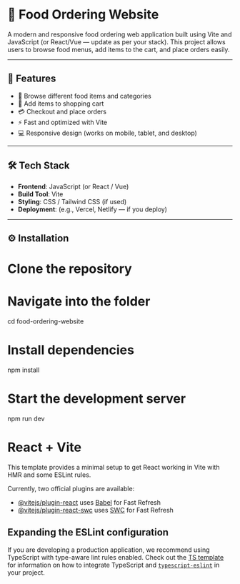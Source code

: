 # 🍔 Food Ordering Website

A modern and responsive food ordering web application built using Vite and JavaScript (or React/Vue — update as per your stack). This project allows users to browse food menus, add items to the cart, and place orders easily.

---

## 🚀 Features

- 📝 Browse different food items and categories
- 🛒 Add items to shopping cart
- 💳 Checkout and place orders
- ⚡ Fast and optimized with Vite
- 💻 Responsive design (works on mobile, tablet, and desktop)

---

## 🛠️ Tech Stack

- **Frontend**: JavaScript (or React / Vue)
- **Build Tool**: Vite
- **Styling**: CSS / Tailwind CSS (if used)
- **Deployment**: (e.g., Vercel, Netlify — if you deploy)

---

## ⚙️ Installation

# Clone the repository

# Navigate into the folder
cd food-ordering-website

# Install dependencies
npm install

# Start the development server
npm run dev


# React + Vite

This template provides a minimal setup to get React working in Vite with HMR and some ESLint rules.

Currently, two official plugins are available:

- [@vitejs/plugin-react](https://github.com/vitejs/vite-plugin-react/blob/main/packages/plugin-react) uses [Babel](https://babeljs.io/) for Fast Refresh
- [@vitejs/plugin-react-swc](https://github.com/vitejs/vite-plugin-react/blob/main/packages/plugin-react-swc) uses [SWC](https://swc.rs/) for Fast Refresh

## Expanding the ESLint configuration

If you are developing a production application, we recommend using TypeScript with type-aware lint rules enabled. Check out the [TS template](https://github.com/vitejs/vite/tree/main/packages/create-vite/template-react-ts) for information on how to integrate TypeScript and [`typescript-eslint`](https://typescript-eslint.io) in your project.
